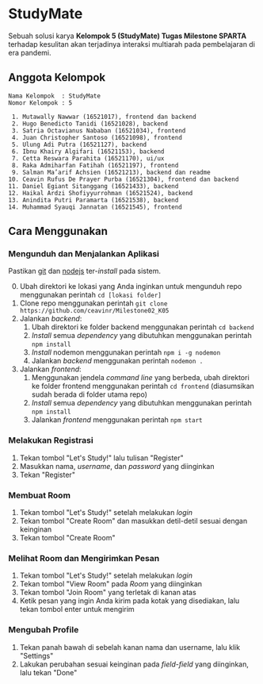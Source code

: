 # StudyMate

Sebuah solusi karya **Kelompok 5 (StudyMate) Tugas Milestone SPARTA** terhadap kesulitan akan terjadinya interaksi multiarah pada pembelajaran di era pandemi.

## Anggota Kelompok

```
Nama Kelompok  : StudyMate
Nomor Kelompok : 5

 1. Mutawally Nawwar (16521017), frontend dan backend
 2. Hugo Benedicto Tanidi (16521028), backend
 3. Satria Octavianus Nababan (16521034), frontend
 4. Juan Christopher Santoso (16521098), frontend
 5. Ulung Adi Putra (16521127), backend
 6. Ibnu Khairy Algifari (16521153), backend
 7. Cetta Reswara Parahita (16521170), ui/ux
 8. Raka Admiharfan Fatihah (16521197), frontend
 9. Salman Ma’arif Achsien (16521213), backend dan readme
10. Ceavin Rufus De Prayer Purba (16521304), frontend dan backend
11. Daniel Egiant Sitanggang (16521433), backend
12. Haikal Ardzi Shofiyyurrohman (16521524), backend
13. Anindita Putri Paramarta (16521538), backend
14. Muhammad Syauqi Jannatan (16521545), frontend
```

## Cara Menggunakan

### Mengunduh dan Menjalankan Aplikasi

Pastikan [git](https://git-scm.com/) dan [nodejs](https://nodejs.org/en/) ter-_install_ pada sistem.

0. Ubah direktori ke lokasi yang Anda inginkan untuk mengunduh repo menggunakan perintah `cd [lokasi folder]`
1. Clone repo menggunakan perintah `git clone https://github.com/ceavinr/Milestone02_K05`
2. Jalankan _backend_:
   1. Ubah direktori ke folder backend menggunakan perintah `cd backend`
   2. _Install_ semua _dependency_ yang dibutuhkan menggunakan perintah `npm install`
   3. _Install_ nodemon menggunakan perintah `npm i -g nodemon`
   4. Jalankan _backend_ menggunakan perintah `nodemon .`
3. Jalankan _frontend_:
   1. Menggunakan jendela _command line_ yang berbeda, ubah direktori ke folder frontend menggunakan perintah `cd frontend` (diasumsikan sudah berada di folder utama repo)
   2. _Install_ semua _dependency_ yang dibutuhkan menggunakan perintah `npm install`
   3. Jalankan _frontend_ menggunakan perintah `npm start`

### Melakukan Registrasi

1. Tekan tombol "Let's Study!" lalu tulisan "Register"
2. Masukkan nama, _username_, dan _password_ yang diinginkan
3. Tekan "Register"

### Membuat Room

1. Tekan tombol "Let's Study!" setelah melakukan _login_
2. Tekan tombol "Create Room" dan masukkan detil-detil sesuai dengan keinginan
3. Tekan tombol "Create Room"

### Melihat Room dan Mengirimkan Pesan

1. Tekan tombol "Let's Study!" setelah melakukan _login_
2. Tekan tombol "View Room" pada _Room_ yang diinginkan
3. Tekan tombol "Join Room" yang terletak di kanan atas
4. Ketik pesan yang ingin Anda kirim pada kotak yang disediakan, lalu tekan tombol enter untuk mengirim

### Mengubah Profile

1. Tekan panah bawah di sebelah kanan nama dan username, lalu klik "Settings"
2. Lakukan perubahan sesuai keinginan pada _field-field_ yang diinginkan, lalu tekan "Done"